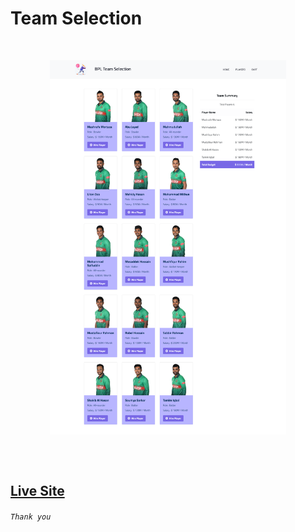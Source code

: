 # Team Selection

<br/>

<p align="center">
  <img src="screenshots/1.png" width="75%" align="center"/>
</p>

<br/>
<br/>

## [Live Site](https://team-selection-02.netlify.app/)

###### `Thank you`

